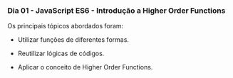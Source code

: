 ### Dia 01 - JavaScript ES6 - Introdução a Higher Order Functions

Os principais tópicos abordados foram:

* Utilizar funções de diferentes formas.

* Reutilizar lógicas de códigos.

* Aplicar o conceito de Higher Order Functions.